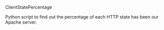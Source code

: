 ClientStatePercentage

Python script to find out the percentage of each HTTP state has been our Apache server.
